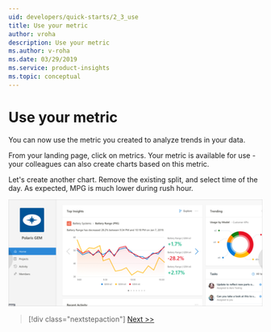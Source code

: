 ```yaml
---
uid: developers/quick-starts/2_3_use
title: Use your metric
author: vroha
description: Use your metric
ms.author: v-roha
ms.date: 03/29/2019
ms.service: product-insights
ms.topic: conceptual
---
```

# Use your metric

You can now use the metric you created to analyze trends in your data.

From your landing page, click on metrics. Your metric is available for use - your colleagues can also create charts based on this metric. 

Let's create another chart. Remove the existing split, and select time of the day. As expected, MPG is much lower during rush hour. 

![Use your metric](use-metric.png)

> [!div class="nextstepaction"]
> [Next >>](2_4_update-metrics.md)
